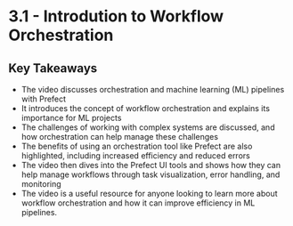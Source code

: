 # 3.1 - Introdution to Workflow Orchestration

## Key Takeaways

* The video discusses orchestration and machine learning (ML) pipelines with Prefect
* It introduces the concept of workflow orchestration and explains its importance for ML projects
* The challenges of working with complex systems are discussed, and how orchestration can help manage these challenges
* The benefits of using an orchestration tool like Prefect are also highlighted, including increased efficiency and reduced errors
* The video then dives into the Prefect UI tools and shows how they can help manage workflows through task visualization, error handling, and monitoring
* The video is a useful resource for anyone looking to learn more about workflow orchestration and how it can improve efficiency in ML pipelines.